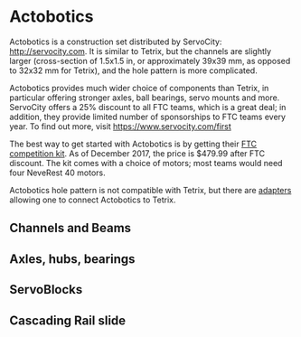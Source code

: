 # Actobotics #

Actobotics is a construction set distributed by ServoCity: http://servocity.com. 
It is similar to Tetrix, but the channels are slightly larger (cross-section of 1.5x1.5 in, or approximately 39x39 mm, 
as opposed to 32x32 mm for Tetrix), and the hole pattern is more complicated. 


Actobotics provides much wider choice of components than Tetrix, in particular 
offering stronger axles, ball bearings, servo mounts and more. 
ServoCity offers a 25% discount to all FTC teams, which is a great deal; in addition, they provide limited number of sponsorships to FTC teams every year. To find out more, visit  https://www.servocity.com/first


The best way to get started with Actobotics is by getting their  [FTC competition kit](https://www.servocity.com/ftc-competition-kit). As of December 2017, the price is $479.99 after FTC discount. The kit  comes with a choice of motors; most teams would need four NeveRest 40 motors.


Actobotics hole pattern is not compatible with Tetrix, but there are [adapters](https://www.servocity.com/hub-adaptor-b) allowing one to connect Actobotics to Tetrix.

## Channels and Beams ##

## Axles, hubs, bearings ##

## ServoBlocks ##

## Cascading Rail slide ##